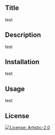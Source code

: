 
## Title
test

## Description 
test

## Installation
test

## Usage
test

## License
[![License: Artistic-2.0](https://img.shields.io/badge/License-Artistic%202.0-0298c3.svg)](https://opensource.org/licenses/Artistic-2.0)








